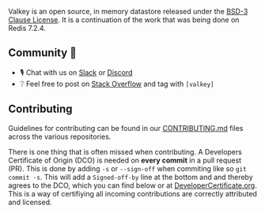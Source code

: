 Valkey is an open source, in memory datastore released under the [BSD-3 Clause License](https://github.com/valkey-io/valkey?tab=BSD-3-Clause-1-ov-file#readme). It is a continuation of the work that was being done on Redis 7.2.4. 

## Community 🎉

- 🎙️ Chat with us on [Slack](https://join.slack.com/t/valkey-oss-developer/shared_invite/zt-2haj75jfq-3xj~tErWhedsldu~4UxNPw) or [Discord](https://discord.gg/zbcPa5umUB) 
- ❔ Feel free to post on [Stack Overflow](https://stackoverflow.com/questions/tagged/valkey) and tag with `[valkey]`

## Contributing

Guidelines for contributing can be found in our [CONTRIBUTING.md](https://github.com/valkey-io/valkey/blob/unstable/CONTRIBUTING.md) files across the various repositories.

There is one thing that is often missed when contributing. A Developers Certificate of Origin (DCO) is needed on **every commit** in a pull request (PR). This is done by adding `-s` or `--sign-off` when commiting like so `git commit -s`. This will add a `Signed-off-by` line at the bottom and and thereby agrees to the DCO, which you can find below or at [DeveloperCertificate.org](http://developercertificate.org/). This is a way of certifiying all incoming contributions are correctly attributed and licensed.